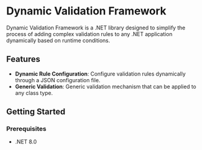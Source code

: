 # Dynamic Validation Framework

Dynamic Validation Framework is a .NET library designed to simplify the process of adding complex validation rules to any .NET application dynamically based on runtime conditions.

## Features

- **Dynamic Rule Configuration**: Configure validation rules dynamically through a JSON configuration file.
- **Generic Validation**: Generic validation mechanism that can be applied to any class type.

## Getting Started

### Prerequisites

- .NET 8.0
